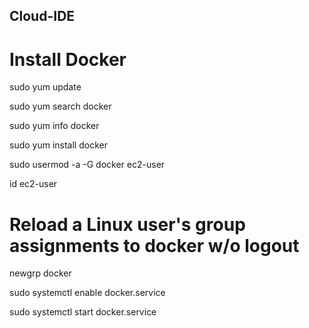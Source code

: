 ## Cloud-IDE

# Install Docker

sudo yum update

sudo yum search docker

sudo yum info docker

sudo yum install docker

sudo usermod -a -G docker ec2-user

id ec2-user

# Reload a Linux user's group assignments to docker w/o logout

newgrp docker

sudo systemctl enable docker.service

sudo systemctl start docker.service